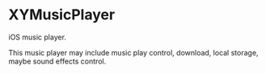 # XYMusicPlayer

iOS music player.

This music player may include music  play control, download, local storage, maybe sound effects control.